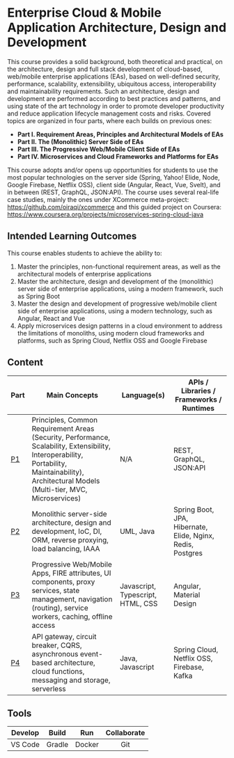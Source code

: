 # Enterprise Cloud & Mobile Application Architecture, Design and Development
This course provides a solid background, both theoretical and practical, on the architecture, design and full stack development of cloud-based, web/mobile enterprise applications (EAs), based on well-defined security, performance, scalability, extensibility, ubiquitous access, interoperability and maintainability requirements. Such an architecture, design and development are performed according to best practices and patterns, and using state of the art technology in order to promote developer productivity and reduce application lifecycle management costs and risks. Covered topics are organized in four parts, where each builds on previous ones:
- **Part I. Requirement Areas, Principles and Architectural Models of EAs**
- **Part II. The (Monolithic) Server Side of EAs**
- **Part III. The Progressive Web/Mobile Client Side of EAs**
- **Part IV. Microservices and Cloud Frameworks and Platforms for EAs**

This course adopts and/or opens up opportunities for students to use the most popular technologies on the server side (Spring, Yahoo! Elide, Node, Google Firebase, Netflix OSS), client side (Angular, React, Vue, Svelt), and in between (REST, GraphQL, JSON:API). The course uses several real-life case studies, mainly the ones under XCommerce meta-project: https://github.com/oiraqi/xcommerce and this guided project on Coursera: https://www.coursera.org/projects/microservices-spring-cloud-java

## Intended Learning Outcomes
This course enables students to achieve the ability to:
1. Master the principles, non-functional requirement areas, as well as the architectural models of enterprise applications
2. Master the architecture, design and development of the (monolithic) server side of enterprise applications, using a modern framework, such as Spring Boot
3. Master the design and development of progressive web/mobile client side of enterprise applications, using a modern technology, such as Angular, React and Vue
4. Apply microservices design patterns in a cloud environment to address the limitations of monoliths, using modern cloud frameworks and platforms, such as Spring Cloud, Netflix OSS  and Google Firebase

## Content
Part | Main Concepts | Language(s) | APIs / Libraries / Frameworks / Runtimes |
| --- | --- | --- | --- |
| [P1](https://github.com/oiraqi/eas/tree/main/P1-Big-Picture) | Principles, Common Requirement Areas (Security, Performance, Scalability, Extensibility, Interoperability, Portability, Maintainability), Architectural Models (Multi-tier, MVC, Microservices) | N/A | REST, GraphQL, JSON:API |
| [P2](https://github.com/oiraqi/xcommerce-monolithic) | Monolithic server-side architecture, design and development, IoC, DI, ORM, reverse proxying, load balancing, IAAA | UML, Java | Spring Boot, JPA, Hibernate, Elide, Nginx, Redis, Postgres |
| [P3](https://github.com/oiraqi/eas/tree/main/P3-Client-Side) | Progressive Web/Mobile Apps, FIRE attributes, UI components, proxy services, state management, navigation (routing), service workers, caching, offline access | Javascript, Typescript, HTML, CSS |Angular, Material Design |
| [P4](https://github.com/oiraqi/eas/tree/main/P4-Microservices-Cloud) | API gateway, circuit breaker, CQRS, asynchronous event-based architecture, cloud functions, messaging and storage, serverless | Java, Javascript | Spring Cloud, Netflix OSS, Firebase, Kafka |

## Tools
Develop | Build | Run | Collaborate |
| :---: | :---: | :---: | :---: |
| VS Code | Gradle | Docker | Git |
